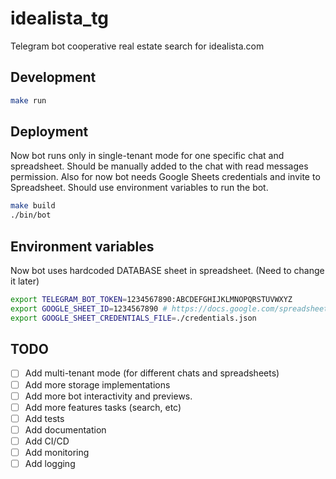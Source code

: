 # idealista_tg

Telegram bot cooperative real estate search for idealista.com

## Development

```bash
make run
```

## Deployment
Now bot runs only in single-tenant mode for one specific chat and spreadsheet. Should be manually added to the chat with read messages permission.
Also for now bot needs Google Sheets credentials and invite to Spreadsheet.
Should use environment variables to run the bot.
```bash
make build
./bin/bot
```
## Environment variables
Now bot uses hardcoded DATABASE sheet in spreadsheet. (Need to change it later)
```bash
export TELEGRAM_BOT_TOKEN=1234567890:ABCDEFGHIJKLMNOPQRSTUVWXYZ
export GOOGLE_SHEET_ID=1234567890 # https://docs.google.com/spreadsheets/d/<ID HERE>
export GOOGLE_SHEET_CREDENTIALS_FILE=./credentials.json
```

## TODO
- [ ] Add multi-tenant mode (for different chats and spreadsheets)
- [ ] Add more storage implementations
- [ ] Add more bot interactivity and previews.
- [ ] Add more features tasks (search, etc)
- [ ] Add tests
- [ ] Add documentation
- [ ] Add CI/CD
- [ ] Add monitoring
- [ ] Add logging
